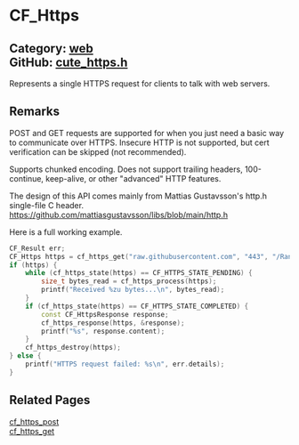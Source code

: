 [](../header.md ':include')

# CF_Https

Category: [web](https://github.com/RandyGaul/cute_framework/blob/master/docs/api_reference?id=web)  
GitHub: [cute_https.h](https://github.com/RandyGaul/cute_framework/blob/master/include/cute_https.h)  
---

Represents a single HTTPS request for clients to talk with web servers.

## Remarks

POST and GET requests are supported for when you just need a basic way to communicate over HTTPS. Insecure HTTP is not supported,
but cert verification can be skipped (not recommended).

Supports chunked encoding. Does not support trailing headers, 100-continue, keep-alive, or other
"advanced" HTTP features.

The design of this API comes mainly from Mattias Gustavsson's http.h single-file C header.
https://github.com/mattiasgustavsson/libs/blob/main/http.h

Here is a full working example.

```cpp
CF_Result err;
CF_Https https = cf_https_get("raw.githubusercontent.com", "443", "/RandyGaul/cute_framework/main/src/cute_https.h", &err);
if (https) {
    while (cf_https_state(https) == CF_HTTPS_STATE_PENDING) {
        size_t bytes_read = cf_https_process(https);
        printf("Received %zu bytes...\n", bytes_read);
    }
    if (cf_https_state(https) == CF_HTTPS_STATE_COMPLETED) {
        const CF_HttpsResponse response;
        cf_https_response(https, &response);
        printf("%s", response.content);
    }
    cf_https_destroy(https);
} else {
    printf("HTTPS request failed: %s\n", err.details);
}
```

## Related Pages

[cf_https_post](https://github.com/RandyGaul/cute_framework/blob/master/docs/web/cf_https_post.md)  
[cf_https_get](https://github.com/RandyGaul/cute_framework/blob/master/docs/web/cf_https_get.md)  
